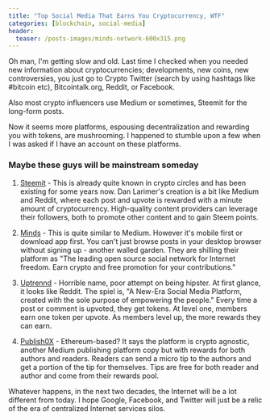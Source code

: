 ```yaml
---
title: "Top Social Media That Earns You Cryptocurrency, WTF"
categories: [blockchain, social-media]
header:
  teaser: /posts-images/minds-network-600x315.png
---
```


Oh man, I'm getting slow and old. Last time I checked when you needed new information about cryptocurrencies; developments, new coins, new controversies,
you just go to Crypto Twitter (search by using hashtags like #bitcoin etc), Bitcointalk.org, Reddit, or Facebook.

Also most crypto influencers use Medium or sometimes, Steemit for the long-form posts.

Now it seems more platforms, espousing decentralization and rewarding you with tokens, are mushrooming. I happened to stumble upon a few when I was asked
if I have an account on these platforms.

### Maybe these guys will be mainstream someday

1. [Steemit](https://steemit.com/) - This is already quite known in crypto circles and has been existing for some years now. Dan Larimer's creation is a bit
like Medium and Reddit, where each post and upvote is rewarded with a minute amount of cryptocurrency. High-quality content providers can leverage their 
followers, both to promote other content and to gain Steem points.

2. [Minds](https://www.minds.com/) - This is quite similar to Medium. However it's mobile first or download app first. You can't just browse posts in your desktop
browser without signing up - another walled garden. They are shilling their platform as "The leading open source social network for Internet freedom. Earn crypto
and free promotion for your contributions."

3. [Uptrennd](https://www.uptrennd.com/) - Horrible name, poor attempt on being hipster. At first glance, it looks like Reddit. The spiel is, "A New-Era Social 
Media Platform, created with the sole purpose of empowering the people." Every time a post or comment is upvoted, they get tokens. At level one, members earn 
one token per upvote. As members level up, the more rewards they can earn.

4. [Publish0X](https://www.publish0x.com/) - Ethereum-based? It says the platform is crypto agnostic, another Medium publishing platform copy but with 
rewards for both authors and readers. Readers can send a micro tip to the authors and get a portion of the tip for themselves. Tips are free for both 
reader and author and come from their rewards pool.

Whatever happens, in the next two decades, the Internet will be a lot different from today. I hope Google, Facebook, and Twitter will just be a relic of
the era of centralized Internet services silos.